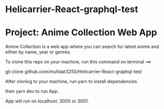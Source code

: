 # Helicarrier-React-graphql-test

# Project: Anime Collection Web App

Anime Collection is a web app where you can search for latest anime and either by name, year or genres.

To clone this repo on your machine, run this command on terminal ==>

git clone github.com/mufidat3250/Helicarrier-React-graphql-test

After cloning to your machine, run yarn to install dependencies.

then yarn dev to run App.

App will run on localhost: 3000 or 3001.
